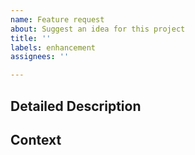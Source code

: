 ```yaml
---
name: Feature request
about: Suggest an idea for this project
title: ''
labels: enhancement
assignees: ''

---
```


## Detailed Description
<!--- Provide a detailed description of the change or new feature you would like to have. -->

## Context
<!--- Why is this change / new feature important ? What are its use cases? -->

